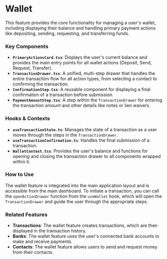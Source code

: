 # Wallet

This feature provides the core functionality for managing a user's wallet, including displaying their balance and handling primary payment actions like depositing, sending, requesting, and transferring funds.

### Key Components

- **`PrimaryActionsCard.tsx`**: Displays the user's current balance and provides the main entry points for all wallet actions (Deposit, Send, Request, Transfer).
- **`TransactionDrawer.tsx`**: A unified, multi-step drawer that handles the entire transaction flow for all action types, from selecting a contact to confirming the transaction.
- **`ConfirmationStep.tsx`**: A reusable component for displaying a final confirmation of a transaction before submission.
- **`PaymentAmountStep.tsx`**: A step within the `TransactionDrawer` for entering the transaction amount and other details like notes or lien waivers.

### Hooks & Contexts

- **`useTransactionState.ts`**: Manages the state of a transaction as a user moves through the steps in the `TransactionDrawer`.
- **`useTransactionConfirmation.ts`**: Handles the final submission of a transaction.
- **`WalletContext.tsx`**: Provides the user's balance and functions for opening and closing the transaction drawer to all components wrapped within it.

### How to Use

The wallet feature is integrated into the main application layout and is accessible from the main dashboard. To initiate a transaction, you can call the `openActionDrawer` function from the `useWallet` hook, which will open the `TransactionDrawer` and guide the user through the appropriate steps.

### Related Features

- **Transactions**: The wallet feature creates transactions, which are then displayed in the transaction history.
- **Banks**: The wallet feature uses the user's connected bank accounts to make and receive payments.
- **Contacts**: The wallet feature allows users to send and request money from their contacts.
